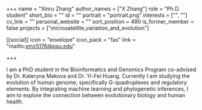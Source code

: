 +++
name = "Xinru Zhang"
author_names = ["X Zhang"]
role = "Ph.D. student"
short_bio = ""
id = ""
portrait = "portrait.png"
interests = ["", ""]
cv_link = ""
personal_website = ""
sort_position = 490
is_former_member = false
projects = ["microsatellite_variation_and_evolution"]

[[social]]
    icon = "envelope"
    icon_pack = "fas"
    link = "mailto:xmz5176@psu.edu"


+++

I am a PhD student in the Bioinformatics and Genomics Program
co-advised by Dr. Kateryna Makova and Dr. Yi-Fei Huang.  Currently
I am studying the evolution of human genome, specifically
G-quadruplexes and regulatory elements.  By
integrating machine learning and phylogenetic inferences, I aim to
explore the connection between evolutionary biology and human health.
